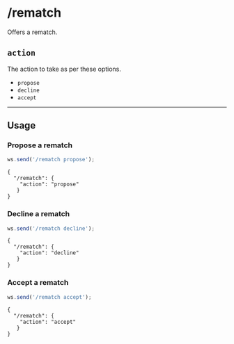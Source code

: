 # /rematch

Offers a rematch.

## `action`

The action to take as per these options.

- `propose`
- `decline`
- `accept`

---

## Usage

### Propose a rematch

```js
ws.send('/rematch propose');
```

```text
{
  "/rematch": {
    "action": "propose"
   }
}
```

### Decline a rematch

```js
ws.send('/rematch decline');
```

```text
{
  "/rematch": {
    "action": "decline"
   }
}
```

### Accept a rematch

```js
ws.send('/rematch accept');
```

```text
{
  "/rematch": {
    "action": "accept"
   }
}
```

